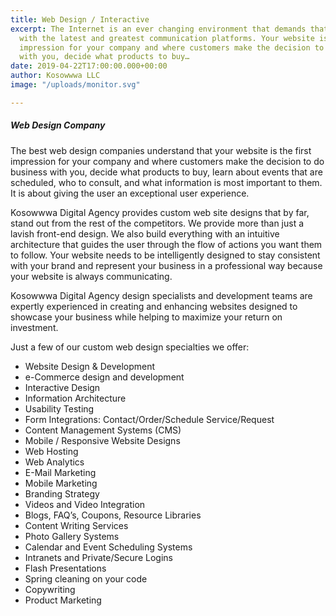 ```yaml
---
title: Web Design / Interactive
excerpt: The Internet is an ever changing environment that demands that you keep up
  with the latest and greatest communication platforms. Your website is the first
  impression for your company and where customers make the decision to do business
  with you, decide what products to buy…
date: 2019-04-22T17:00:00.000+00:00
author: Kosowwwa LLC
image: "/uploads/monitor.svg"

---
```

##### Web Design Company

The best web design companies understand that your website is the first impression for your company and where customers make the decision to do business with you, decide what products to buy, learn about events that are scheduled, who to consult, and what information is most important to them. It is about giving the user an exceptional user experience.

Kosowwwa Digital Agency provides custom web site designs that by far, stand out from the rest of the competitors. We provide more than just a lavish front-end design. We also build everything with an intuitive architecture that guides the user through the flow of actions you want them to follow. Your website needs to be intelligently designed to stay consistent with your brand and represent your business in a professional way because your website is always communicating.

Kosowwwa Digital Agency design specialists and development teams are expertly experienced in creating and enhancing websites designed to showcase your business while helping to maximize your return on investment.

Just a few of our custom web design specialties we offer:

-   Website Design & Development
-   e-Commerce design and development
-   Interactive Design
-   Information Architecture
-   Usability Testing
-   Form Integrations: Contact/Order/Schedule Service/Request
-   Content Management Systems (CMS)
-   Mobile / Responsive Website Designs
-   Web Hosting
-   Web Analytics
-   E-Mail Marketing
-   Mobile Marketing
-   Branding Strategy
-   Videos and Video Integration
-   Blogs, FAQ’s, Coupons, Resource Libraries
-   Content Writing Services
-   Photo Gallery Systems
-   Calendar and Event Scheduling Systems
-   Intranets and Private/Secure Logins
-   Flash Presentations
-   Spring cleaning on your code
-   Copywriting
-   Product Marketing